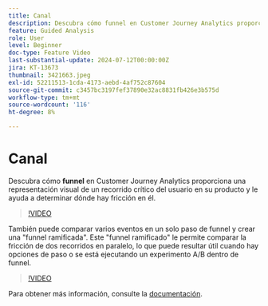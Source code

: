 ```yaml
---
title: Canal
description: Descubra cómo funnel en Customer Journey Analytics proporciona una representación visual de un recorrido de usuario crítico en su producto y le ayuda a determinar dónde hay fricción en él.
feature: Guided Analysis
role: User
level: Beginner
doc-type: Feature Video
last-substantial-update: 2024-07-12T00:00:00Z
jira: KT-13673
thumbnail: 3421663.jpeg
exl-id: 52211513-1cda-4173-aebd-4af752c87604
source-git-commit: c3457bc3197fef37890e32ac8831fb426e3b575d
workflow-type: tm+mt
source-wordcount: '116'
ht-degree: 8%

---
```


# Canal

Descubra cómo **funnel** en Customer Journey Analytics proporciona una representación visual de un recorrido crítico del usuario en su producto y le ayuda a determinar dónde hay fricción en él.

>[!VIDEO](https://video.tv.adobe.com/v/3421663/?learn=on)

También puede comparar varios eventos en un solo paso de funnel y crear una &quot;funnel ramificada&quot;. Este &quot;funnel ramificado&quot; le permite comparar la fricción de dos recorridos en paralelo, lo que puede resultar útil cuando hay opciones de paso o se está ejecutando un experimento A/B dentro de funnel.

>[!VIDEO](https://video.tv.adobe.com/v/3431113/?learn=on)

Para obtener más información, consulte la [documentación](https://experienceleague.adobe.com/es/docs/analytics-platform/using/guided-analysis/funnel/friction).
